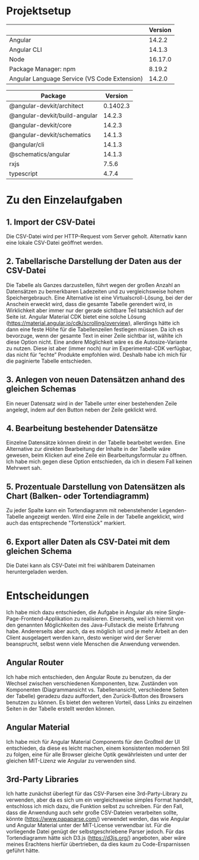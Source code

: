 		 	 	 		
# Projektsetup			
| | Version|
|---|---|
|Angular| 14.2.2
|Angular CLI| 14.1.3
|Node| 16.17.0
|Package Manager: npm|  8.19.2 
|Angular Language Service (VS Code Extension)| 14.2.0

| Package                 |        Version |
|---|---|
|@angular-devkit/architect   |    0.1402.3
|@angular-devkit/build-angular |  14.2.3
|@angular-devkit/core        |    14.2.3
|@angular-devkit/schematics    |  14.1.3
|@angular/cli            |        14.1.3
|@schematics/angular      |       14.1.3
|rxjs                  |          7.5.6
|typescript           |           4.7.4

# Zu den Einzelaufgaben

## 1. Import der CSV-Datei
Die CSV-Datei wird per HTTP-Request vom Server geholt. Alternativ kann eine lokale CSV-Datei geöffnet werden.

## 2. Tabellarische Darstellung der Daten aus der CSV-Datei
Die Tabelle als Ganzes darzustellen, führt wegen der großen Anzahl an Datensätzen zu bemerkbaren Ladezeiten und zu vergleichsweise hohem Speichergebrauch. Eine Alternative ist eine Virtualscroll-Lösung, bei der der Anschein erweckt wird, dass die gesamte Tabelle gerendert wird, in Wirklichkeit aber immer nur der gerade sichtbare Teil tatsächlich auf der Seite ist. Angular Material CDK bietet eine solche Lösung (https://material.angular.io/cdk/scrolling/overview), allerdings hätte ich dann eine feste Höhe für die Tabellenzeilen festlegen müssen. Da ich es bevorzuge, wenn der gesamte Text in einer Zeile sichtbar ist, wählte ich diese Option nicht. Eine andere Möglichkeit wäre es die Autosize-Variante zu nutzen. Diese ist aber (immer noch) nur im Experimental-CDK verfügbar, das nicht für “echte” Produkte empfohlen wird. Deshalb habe ich mich für die paginierte Tabelle entschieden.

## 3. Anlegen von neuen Datensätzen anhand des gleichen Schemas
Ein neuer Datensatz wird in der Tabelle unter einer bestehenden Zeile angelegt, indem auf den Button neben der Zeile geklickt wird.

## 4. Bearbeitung bestehender Datensätze
Einzelne Datensätze können direkt in der Tabelle bearbeitet werden. Eine Alternative zur direkten Bearbeitung der Inhalte in der Tabelle wäre gewesen, beim Klicken auf eine Zeile ein Bearbeitungsformular zu öffnen. Ich habe mich gegen diese Option entschieden, da ich in diesem Fall keinen Mehrwert sah.

## 5. Prozentuale Darstellung von Datensätzen als Chart (Balken- oder Tortendiagramm)
Zu jeder Spalte kann ein Tortendiagramm mit nebenstehender Legenden-Tabelle angezeigt werden. Wird eine Zeile in der Tabelle angeklickt, wird auch das entsprechende "Tortenstück" markiert.

## 6. Export aller Daten als CSV-Datei mit dem gleichen Schema
Die Datei kann als CSV-Datei mit frei wählbarem Dateinamen heruntergeladen werden.

# Entscheidungen

Ich habe mich dazu entschieden, die Aufgabe in Angular als reine Single-Page-Frontend-Applikation zu realisieren. Einerseits, weil ich hiermit von den genannten Möglichkeiten des Java-Fullstack die meiste Erfahrung habe. Andererseits aber auch, da es möglich ist und je mehr Arbeit an den Client ausgelagert werden kann, desto weniger wird der Server beansprucht, selbst wenn viele Menschen die Anwendung verwenden.

## Angular Router
Ich habe mich entschieden, den Angular Route zu benutzen, da der Wechsel zwischen verschiedenen Komponenten, bzw. Zuständen von Komponenten (Diagrammansicht vs. Tabellenansicht, verschiedene Seiten der Tabelle) geradezu dazu auffordert, den Zurück-Button des Browsers benutzen zu können. Es bietet den weiteren Vorteil, dass Links zu einzelnen Seiten in der Tabelle erstellt werden können.

## Angular Material
Ich habe mich für Angular Material Components für den Großteil der UI entschieden, da diese es leicht machen, einem konsistenten modernen Stil zu folgen, eine für alle Browser gleiche Optik gewährleisten und unter der gleichen MIT-Lizenz wie Angular zu verwenden sind.

## 3rd-Party Libraries
Ich hatte zunächst überlegt für das CSV-Parsen eine 3rd-Party-Library zu verwenden, aber da es sich um ein vergleichsweise simples Format handelt, entschloss ich mich dazu, die Funktion selbst zu schreiben. Für den Fall, dass die Anwendung auch sehr große CSV-Dateien verarbeiten sollte, könnte (https://www.papaparse.com/) verwendet werden, das wie Angular und Angular Material unter der MIT-License verwendbar ist. Für die vorliegende Datei genügt der selbstgeschriebene Parser jedoch.
Für das Tortendiagramm hätte sich D3.js (https://d3js.org/) angeboten, aber wäre meines Erachtens hierfür übertrieben, da dies kaum zu Code-Ersparnissen geführt hätte.

